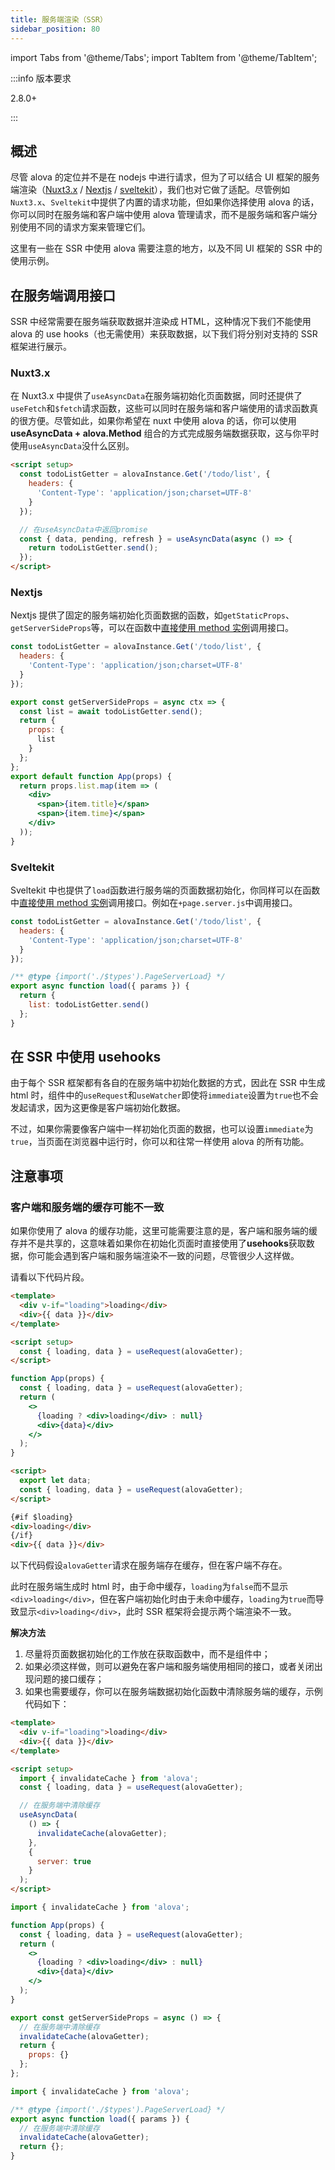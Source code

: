 ```yaml
---
title: 服务端渲染（SSR）
sidebar_position: 80
---
```


import Tabs from '@theme/Tabs';
import TabItem from '@theme/TabItem';

:::info 版本要求

2.8.0+

:::

## 概述

尽管 alova 的定位并不是在 nodejs 中进行请求，但为了可以结合 UI 框架的服务端渲染（[Nuxt3.x](https://nuxt.com/) / [Nextjs](https://nextjs.org/) / [sveltekit](https://kit.svelte.dev/)），我们也对它做了适配。尽管例如`Nuxt3.x`、`Sveltekit`中提供了内置的请求功能，但如果你选择使用 alova 的话，你可以同时在服务端和客户端中使用 alova 管理请求，而不是服务端和客户端分别使用不同的请求方案来管理它们。

这里有一些在 SSR 中使用 alova 需要注意的地方，以及不同 UI 框架的 SSR 中的使用示例。

## 在服务端调用接口

SSR 中经常需要在服务端获取数据并渲染成 HTML，这种情况下我们不能使用 alova 的 use hooks（也无需使用）来获取数据，以下我们将分别对支持的 SSR 框架进行展示。

### Nuxt3.x

在 Nuxt3.x 中提供了`useAsyncData`在服务端初始化页面数据，同时还提供了`useFetch`和`$fetch`请求函数，这些可以同时在服务端和客户端使用的请求函数真的很方便。尽管如此，如果你希望在 nuxt 中使用 alova 的话，你可以使用 **useAsyncData + alova.Method** 组合的方式完成服务端数据获取，这与你平时使用`useAsyncData`没什么区别。

```html
<script setup>
  const todoListGetter = alovaInstance.Get('/todo/list', {
    headers: {
      'Content-Type': 'application/json;charset=UTF-8'
    }
  });

  // 在useAsyncData中返回promise
  const { data, pending, refresh } = useAsyncData(async () => {
    return todoListGetter.send();
  });
</script>
```

### Nextjs

Nextjs 提供了固定的服务端初始化页面数据的函数，如`getStaticProps`、`getServerSideProps`等，可以在函数中[直接使用 method 实例](/tutorial/getting-started/quick-start)调用接口。

```jsx
const todoListGetter = alovaInstance.Get('/todo/list', {
  headers: {
    'Content-Type': 'application/json;charset=UTF-8'
  }
});

export const getServerSideProps = async ctx => {
  const list = await todoListGetter.send();
  return {
    props: {
      list
    }
  };
};
export default function App(props) {
  return props.list.map(item => (
    <div>
      <span>{item.title}</span>
      <span>{item.time}</span>
    </div>
  ));
}
```

### Sveltekit

Sveltekit 中也提供了`load`函数进行服务端的页面数据初始化，你同样可以在函数中[直接使用 method 实例](/tutorial/getting-started/quick-start)调用接口。例如在`+page.server.js`中调用接口。

```javascript title=+page.server.js
const todoListGetter = alovaInstance.Get('/todo/list', {
  headers: {
    'Content-Type': 'application/json;charset=UTF-8'
  }
});

/** @type {import('./$types').PageServerLoad} */
export async function load({ params }) {
  return {
    list: todoListGetter.send()
  };
}
```

## 在 SSR 中使用 usehooks

由于每个 SSR 框架都有各自的在服务端中初始化数据的方式，因此在 SSR 中生成 html 时，组件中的`useRequest`和`useWatcher`即使将`immediate`设置为`true`也不会发起请求，因为这更像是客户端初始化数据。

不过，如果你需要像客户端中一样初始化页面的数据，也可以设置`immediate`为`true`，当页面在浏览器中运行时，你可以和往常一样使用 alova 的所有功能。

## 注意事项

### 客户端和服务端的缓存可能不一致

如果你使用了 alova 的缓存功能，这里可能需要注意的是，客户端和服务端的缓存并不是共享的，这意味着如果你在初始化页面时直接使用了**usehooks**获取数据，你可能会遇到客户端和服务端渲染不一致的问题，尽管很少人这样做。

请看以下代码片段。

<Tabs groupId="framework">
<TabItem label="nuxt" value="1">

```html
<template>
  <div v-if="loading">loading</div>
  <div>{{ data }}</div>
</template>

<script setup>
  const { loading, data } = useRequest(alovaGetter);
</script>
```

</TabItem>
<TabItem label="next" value="2">

```jsx
function App(props) {
  const { loading, data } = useRequest(alovaGetter);
  return (
    <>
      {loading ? <div>loading</div> : null}
      <div>{data}</div>
    </>
  );
}
```

</TabItem>
<TabItem label="sveltekit" value="3">

```html
<script>
  export let data;
  const { loading, data } = useRequest(alovaGetter);
</script>

{#if $loading}
<div>loading</div>
{/if}
<div>{{ data }}</div>
```

</TabItem>
</Tabs>

以下代码假设`alovaGetter`请求在服务端存在缓存，但在客户端不存在。

此时在服务端生成时 html 时，由于命中缓存，`loading`为`false`而不显示`<div>loading</div>`，但在客户端初始化时由于未命中缓存，`loading`为`true`而导致显示`<div>loading</div>`，此时 SSR 框架将会提示两个端渲染不一致。

**解决方法**

1. 尽量将页面数据初始化的工作放在获取函数中，而不是组件中；
2. 如果必须这样做，则可以避免在客户端和服务端使用相同的接口，或者关闭出现问题的接口缓存；
3. 如果也需要缓存，你可以在服务端数据初始化函数中清除服务端的缓存，示例代码如下：

<Tabs groupId="framework">
<TabItem label="nuxt" value="1">

```html
<template>
  <div v-if="loading">loading</div>
  <div>{{ data }}</div>
</template>

<script setup>
  import { invalidateCache } from 'alova';
  const { loading, data } = useRequest(alovaGetter);

  // 在服务端中清除缓存
  useAsyncData(
    () => {
      invalidateCache(alovaGetter);
    },
    {
      server: true
    }
  );
</script>
```

</TabItem>
<TabItem label="next" value="2">

```jsx
import { invalidateCache } from 'alova';

function App(props) {
  const { loading, data } = useRequest(alovaGetter);
  return (
    <>
      {loading ? <div>loading</div> : null}
      <div>{data}</div>
    </>
  );
}

export const getServerSideProps = async () => {
  // 在服务端中清除缓存
  invalidateCache(alovaGetter);
  return {
    props: {}
  };
};
```

</TabItem>
<TabItem label="sveltekit" value="3">

```javascript title=+page.server.js
import { invalidateCache } from 'alova';

/** @type {import('./$types').PageServerLoad} */
export async function load({ params }) {
  // 在服务端中清除缓存
  invalidateCache(alovaGetter);
  return {};
}
```

</TabItem>
</Tabs>
